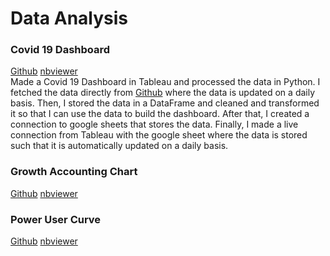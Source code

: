 # Data Analysis

### Covid 19 Dashboard
[Github](https://github.com/jaspreet-py/Data-Analysis-and-Mining/blob/master/Notebooks/Covid%2019%20Data.ipynb) [nbviewer](https://nbviewer.jupyter.org/github/jaspreet-py/Data-Analysis-and-Mining/blob/master/Notebooks/Covid%2019%20Data.ipynb)<br>
Made a Covid 19 Dashboard in Tableau and processed the data in Python. I fetched the data directly from [Github](https://github.com/CSSEGISandData/COVID-19) where the data is updated on a daily basis. Then, I stored the data in a DataFrame and cleaned and transformed it so that I can use the data to build the dashboard. After that, I created a connection to google sheets that stores the data. Finally, I made a live connection from Tableau with the google sheet where the data is stored such that it is automatically updated on a daily basis.

### Growth Accounting Chart
[Github](https://github.com/jaspreet-py/Data-Analysis-and-Mining/blob/master/Notebooks/Growth%20Accounting%20Chart.ipynb) [nbviewer](https://nbviewer.jupyter.org/github/jaspreet-py/Data-Analysis-and-Mining/blob/master/Notebooks/Growth%20Accounting%20Chart.ipynb)<br>

### Power User Curve
[Github](https://github.com/jaspreet-py/Data-Analysis-and-Mining/blob/master/Notebooks/Power%20User%20Curve.ipynb) [nbviewer](https://github.com/jaspreet-py/Data-Analysis-and-Mining/blob/master/Notebooks/Power%20User%20Curve.ipynb)<br>
